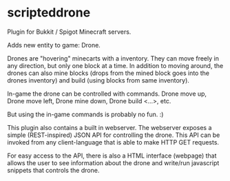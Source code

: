 # scripteddrone
Plugin for Bukkit / Spigot Minecraft servers. 

Adds new entity to game: Drone. 

Drones are "hovering" minecarts with a inventory. They can move freely in any direction, but only one block at a time. In addition to moving around, the drones can also mine blocks (drops from the mined block goes into the drones inventory) and build (using blocks from same inventory).

In-game the drone can be controlled with commands. Drone move up, Drone move left, Drone mine down, Drone build <...>, etc.

But using the in-game commands is probably no fun. :)

This plugin also contains a built in webserver. The webserver exposes a simple (REST-inspired) JSON API for controlling the drone. This API can be invoked from any client-language that is able to make HTTP GET requests.

For easy access to the API, there is also a HTML interface (webpage) that allows the user to see information about the drone and write/run javascript snippets that controls the drone. 
